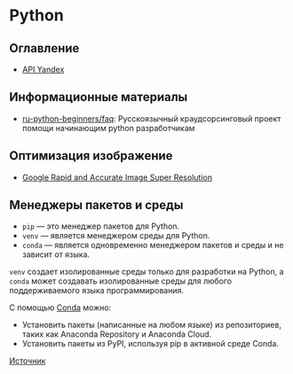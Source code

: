 # Python

## Оглавление

- [API Yandex](./api-yandex)

## Информационные материалы

- [ru-python-beginners/faq](https://github.com/ru-python-beginners/faq): Русскоязычный краудсорсинговый проект помощи начинающим python разработчикам

## Оптимизация изображение

- [Google Rapid and Accurate Image Super Resolution](https://github.com/MKFMIKU/RAISR)

## Менеджеры пакетов и среды

- ```pip``` — это менеджер пакетов для Python.
- ```venv``` — является менеджером среды для Python.
- ```conda``` — является одновременно менеджером пакетов и среды и не зависит от языка.

```venv``` создает изолированные среды только для разработки на Python, а ```conda``` может создавать изолированные среды для любого поддерживаемого языка программирования.

C помощью [Conda](https://docs.conda.io/en/latest/index.html) можно:
- Установить пакеты (написанные на любом языке) из репозиториев, таких как Anaconda Repository и Anaconda Cloud.
- Установить пакеты из PyPI, используя pip в активной среде Conda.

[Источник](https://python.ivan-shamaev.ru/guide-conda-environments-anaconda-python-data-science-platform/)